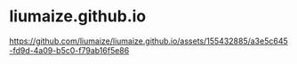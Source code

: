 # liumaize.github.io

https://github.com/liumaize/liumaize.github.io/assets/155432885/a3e5c645-fd9d-4a09-b5c0-f79ab16f5e86

